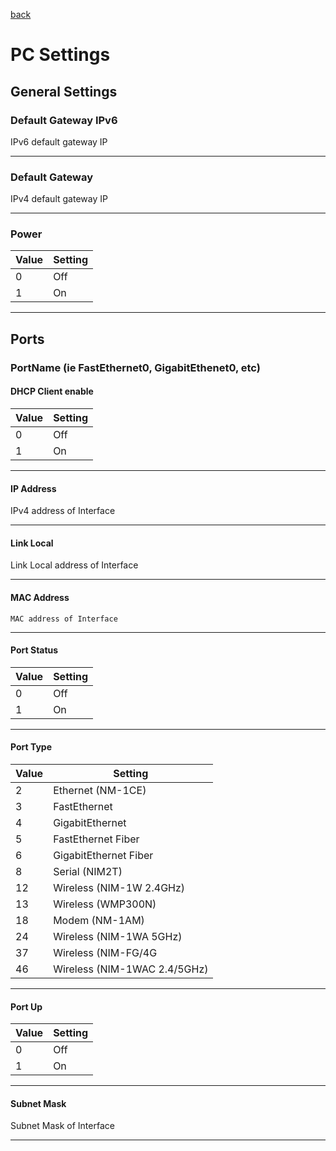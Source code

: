 [back](./README.md)
# PC Settings

## General Settings

### Default Gateway IPv6

IPv6 default gateway IP

---

### Default Gateway
IPv4 default gateway IP

---

### Power
Value | Setting
------------ | -------------
0 | Off
1	| On

---

## Ports
### PortName (ie FastEthernet0, GigabitEthenet0, etc)

#### DHCP Client enable
Value | Setting
------------ | -------------
0 | Off
1	| On

---

#### IP Address
IPv4 address of Interface

---

#### Link Local
Link Local address of Interface

---

#### MAC Address
    MAC address of Interface

---

#### Port Status
Value | Setting
------------ | -------------
0 | Off
1	| On

---


#### Port Type

Value | Setting
------------ | -------------
2	| Ethernet (NM-1CE)
3	| FastEthernet
4	| GigabitEthernet
5	| FastEthernet Fiber
6	| GigabitEthernet Fiber
8	| Serial (NIM2T)
12	| Wireless (NIM-1W 2.4GHz)
13	| Wireless (WMP300N)
18	| Modem (NM-1AM)
24	| Wireless (NIM-1WA 5GHz)
37	| Wireless (NIM-FG/4G
46	| Wireless (NIM-1WAC 2.4/5GHz)

---

#### Port Up
Value | Setting
------------ | -------------
0 | Off
1	| On

---

#### Subnet Mask
Subnet Mask of Interface


---

